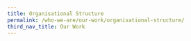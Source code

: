 ```yaml
---
title: Organisational Structure
permalink: /who-we-are/our-work/organisational-structure/
third_nav_title: Our Work
---
```

